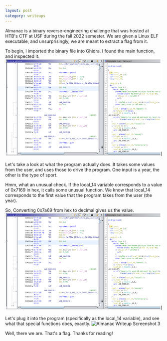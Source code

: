 ```yaml
---
layout: post
category: writeups
---
```


Almanac is a binary reverse-engineering challenge that was hosted at HTB's CTF at USF during the fall 2022 semester. We are given a Linux ELF executable, and unsurprisingly, we are meant to extract a flag from it.

To begin, I imported the binary file into Ghidra. I found the main function, and inspected it.
![Almanac Writeup Screenshot 1](https://github.com/johntrigg/johntrigg.github.io/blob/master/assets/images/writeups/almanac/almanac-writeup-screenshot-1.PNG?raw=true)

Let's take a look at what the program actually does. It takes some values from the user, and uses those to drive the program. One input is a year, the other is the type of sport.

Hmm, what an unusual check. If the local_14 variable corresponds to a value of 0x7169 in hex, it calls some unusual function. We know that local_14 corresponds to the first value that the program takes from the user (the year). 

So, Converting 0x7a69 from hex to decimal gives us the value. 
![Almanac Writeup Screenshot 2](/assets/images/writeups/almanac/almanac-writeup-screenshot-1.PNG)

Let's plug it into the program (specifically as the local_14 variable), and see what that special functions does, exactly.
![Almanac Writeup Screenshot 3](https://raw.githubusercontent.com/johntrigg/johntrigg.github.io/tree/master/assets/images/writeups/almanac/almanac-writeup-screenshot-3.PNG)

Well, there we are. That's a flag. Thanks for reading!